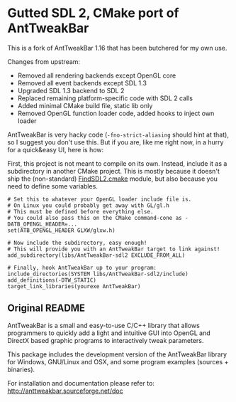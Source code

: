 # Gutted SDL 2, CMake port of AntTweakBar

This is a fork of AntTweakBar 1.16 that has been butchered for my own use.

Changes from upstream:

* Removed all rendering backends except OpenGL core
* Removed all event backends except SDL 1.3
* Upgraded SDL 1.3 backend to SDL 2
* Replaced remaining platform-specific code with SDL 2 calls
* Added minimal CMake build file, static lib only
* Removed OpenGL function loader code, added hooks to inject own loader

AntTweakBar is very hacky code (`-fno-strict-aliasing` should hint at that), so I suggest
you don't use this. But if you are, like me right now, in a hurry for a quick&easy UI,
here is how:

First, this project is not meant to compile on its own. Instead, include it as a
subdirectory in another CMake project. This is mostly because it doesn't ship the
(non-standard) [FindSDL2.cmake](https://github.com/arx/ArxLibertatis/blob/master/cmake/FindSDL2.cmake)
module, but also because you need to define some variables.

    # Set this to whatever your OpenGL loader include file is.
    # On Linux you could probably get away with GL/gl.h
    # This must be defined before everything else.
    # You could also pass this on the CMake command-cone as -DATB_OPENGL_HEADER=...
    set(ATB_OPENGL_HEADER GLXW/glxw.h)
    
    # Now include the subdirectory, easy enough!
    # This will provide you with an AntTweakBar target to link against!
    add_subdirectory(libs/AntTweakBar-sdl2 EXCLUDE_FROM_ALL)
    
    # Finally, hook AntTweakBar up to your program:
    include_directories(SYSTEM libs/AntTweakBar-sdl2/include)
    add_definitions(-DTW_STATIC)
    target_link_libraries(yourexe AntTweakBar)

## Original README

AntTweakBar is a small and easy-to-use C/C++ library that allows programmers
to quickly add a light and intuitive GUI into OpenGL and DirectX based 
graphic programs to interactively tweak parameters.

This package includes the development version of the AntTweakBar library 
for Windows, GNU/Linux and OSX, and some program examples (sources + binaries).

For installation and documentation please refer to:
http://anttweakbar.sourceforge.net/doc


